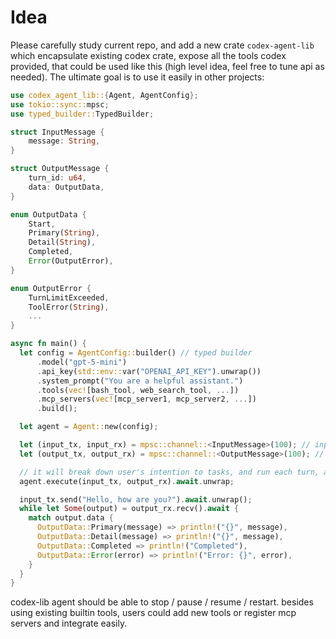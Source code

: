 # Idea

Please carefully study current repo, and add a new crate `codex-agent-lib` which encapsulate existing codex crate, expose all the tools codex provided, that could be used like this (high level idea, feel free to tune api as needed). The ultimate goal is to use it easily in other projects:

```rust
use codex_agent_lib::{Agent, AgentConfig};
use tokio::sync::mpsc;
use typed_builder::TypedBuilder;

struct InputMessage {
    message: String,
}

struct OutputMessage {
    turn_id: u64,
    data: OutputData,
}

enum OutputData {
    Start,
    Primary(String),
    Detail(String),
    Completed,
    Error(OutputError),
}

enum OutputError {
    TurnLimitExceeded,
    ToolError(String),
    ...
}

async fn main() {
  let config = AgentConfig::builder() // typed builder
      .model("gpt-5-mini")
      .api_key(std::env::var("OPENAI_API_KEY").unwrap())
      .system_prompt("You are a helpful assistant.")
      .tools(vec![bash_tool, web_search_tool, ...])
      .mcp_servers(vec![mcp_server1, mcp_server2, ...])
      .build();

  let agent = Agent::new(config);

  let (input_tx, input_rx) = mpsc::channel::<InputMessage>(100); // input message
  let (output_tx, output_rx) = mpsc::channel::<OutputMessage>(100); // output result contains message or error

  // it will break down user's intention to tasks, and run each turn, auto heal if error, until it finished task or return an Result
  agent.execute(input_tx, output_rx).await.unwrap;

  input_tx.send("Hello, how are you?").await.unwrap();
  while let Some(output) = output_rx.recv().await {
    match output.data {
      OutputData::Primary(message) => println!("{}", message),
      OutputData::Detail(message) => println!("{}", message),
      OutputData::Completed => println!("Completed"),
      OutputData::Error(error) => println!("Error: {}", error),
    }
  }
}
```

codex-lib agent should be able to stop / pause / resume / restart. besides using existing builtin tools, users could add new tools or register mcp servers and integrate easily.
